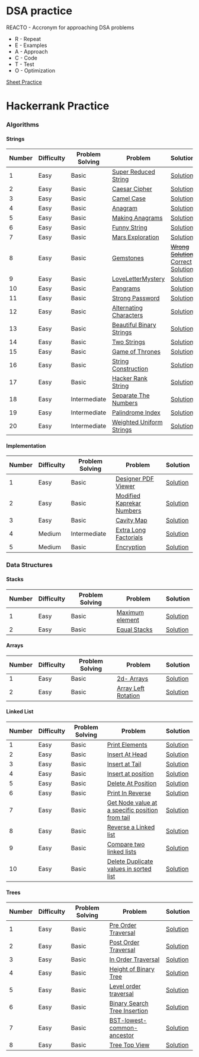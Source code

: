 # DSA practice

REACTO - Accronym for approaching DSA problems 
- R - Repeat
- E - Examples
- A - Approach
- C - Code
- T - Test
- O - Optimization

[Sheet Practice](./src/com/practice/sheet/ReadMe.md)


# Hackerrank Practice
### Algorithms
#### Strings
| Number| Difficulty | Problem Solving | Problem | Solution | 
| ----- | ---------- | --------------- | ------- | -------- | 
| 1  | Easy | Basic | [Super Reduced String](https://www.hackerrank.com/challenges/reduced-string/problem) | [Solution](https://github.com/lakshayjawa/dsapractice/blob/main/src/com/practice/hackerrank/algorithms/strings/SuperReducedStrings.java)
| 2  | Easy | Basic | [Caesar Cipher](https://www.hackerrank.com/challenges/caesar-cipher-1/problem) | [Solution](https://github.com/lakshayjawa/dsapractice/blob/main/src/com/practice/hackerrank/algorithms/strings/CaesarCipher.java)
| 3  | Easy | Basic | [Camel Case](https://www.hackerrank.com/challenges/camelcase/problem)| [Solution](https://github.com/lakshayjawa/dsapractice/blob/main/src/com/practice/hackerrank/algorithms/strings/CamelCase.java)
| 4  | Easy | Basic | [Anagram](https://www.hackerrank.com/challenges/anagram/problem) | [Solution](https://github.com/lakshayjawa/dsapractice/blob/main/src/com/practice/hackerrank/algorithms/strings/Anagram.java)
| 5  | Easy | Basic | [Making Anagrams](https://www.hackerrank.com/challenges/ctci-making-anagrams/problem) | [Solution](https://github.com/lakshayjawa/dsapractice/blob/main/src/com/practice/hackerrank/algorithms/strings/MakingAnagrams.java)
| 6  | Easy | Basic | [Funny String](https://www.hackerrank.com/challenges/funny-string/problem) | [Solution](https://github.com/lakshayjawa/dsapractice/blob/main/src/com/practice/hackerrank/algorithms/strings/FunnyString.java)
| 7  | Easy | Basic | [Mars Exploration](https://www.hackerrank.com/challenges/mars-exploration/problem) | [Solution](https://github.com/lakshayjawa/dsapractice/blob/main/src/com/practice/hackerrank/algorithms/strings/MarsExploration.java)
| 8  | Easy | Basic | [Gemstones](https://www.hackerrank.com/challenges/gem-stones/problem) | [~~Wrong Solution~~](https://github.com/lakshayjawa/dsapractice/blob/main/src/com/practice/hackerrank/algorithms/strings/GemStonesWrongSolution.java) [Correct Solution](https://github.com/lakshayjawa/dsapractice/blob/main/src/com/practice/hackerrank/algorithms/strings/GemsStonesCorrectSolution.java)
| 9  | Easy | Basic | [LoveLetterMystery](https://www.hackerrank.com/challenges/the-love-letter-mystery/problem)|[Solution](https://github.com/lakshayjawa/dsapractice/blob/main/src/com/practice/hackerrank/algorithms/strings/LoveLetterMystery.java)
| 10 | Easy | Basic | [Pangrams](https://www.hackerrank.com/challenges/pangrams/problem)|[Solution](https://github.com/lakshayjawa/dsapractice/blob/main/src/com/practice/hackerrank/algorithms/strings/Pangrams.java)
| 11 | Easy | Basic | [Strong Password](https://www.hackerrank.com/challenges/strong-password/problem)|[Solution](https://github.com/lakshayjawa/dsapractice/blob/main/src/com/practice/hackerrank/algorithms/strings/StrongPassword.java)
| 12 | Easy | Basic | [Alternating Characters](https://www.hackerrank.com/challenges/alternating-characters/problem)| [Solution](https://github.com/lakshayjawa/dsapractice/blob/main/src/com/practice/hackerrank/algorithms/strings/AlternatingCharacters.java)
| 13 | Easy | Basic | [Beautiful Binary Strings](https://www.hackerrank.com/challenges/beautiful-binary-string/problem) | [Solution](https://github.com/lakshayjawa/dsapractice/blob/main/src/com/practice/hackerrank/algorithms/strings/BeautifulBinaryStrings.java)
| 14 | Easy | Basic | [Two Strings](https://www.hackerrank.com/challenges/two-strings/problem) | [Solution](https://github.com/lakshayjawa/dsapractice/blob/main/src/com/practice/hackerrank/algorithms/strings/TwoStrings.java)
| 15 | Easy | Basic | [Game of Thrones](https://www.hackerrank.com/challenges/game-of-thrones/problem) | [Solution](https://github.com/lakshayjawa/dsapractice/blob/main/src/com/practice/hackerrank/algorithms/strings/GameOfThrones.java)
| 16 | Easy | Basic | [String Construction](https://www.hackerrank.com/challenges/string-construction/problem) | [Solution](https://github.com/lakshayjawa/dsapractice/blob/main/src/com/practice/hackerrank/algorithms/strings/StringConstruction.java)
| 17 | Easy | Basic | [Hacker Rank String](https://www.hackerrank.com/challenges/hackerrank-in-a-string/problem) | [Solution](https://github.com/lakshayjawa/dsapractice/blob/main/src/com/practice/hackerrank/algorithms/strings/HackerRankString.java)
| 18 | Easy | Intermediate | [Separate The Numbers](https://www.hackerrank.com/challenges/separate-the-numbers/problem)| [Solution](https://github.com/lakshayjawa/dsapractice/blob/main/src/com/practice/hackerrank/algorithms/strings/SeparateTheNumbers.java)
| 19 | Easy | Intermediate | [Palindrome Index](https://www.hackerrank.com/challenges/palindrome-index/problem) | [Solution](https://github.com/lakshayjawa/dsapractice/blob/main/src/com/practice/hackerrank/algorithms/strings/PalindromeIndex.java)
| 20 | Easy | Intermediate | [Weighted Uniform Strings](https://www.hackerrank.com/challenges/weighted-uniform-string/problem) | [Solution](https://github.com/lakshayjawa/dsapractice/blob/main/src/com/practice/hackerrank/algorithms/strings/WeightedUniformStrings.java) 

#### Implementation
| Number| Difficulty | Problem Solving | Problem | Solution | 
| ----- | ---------- | --------------- | ------- | -------- | 
| 1  | Easy | Basic | [Designer PDF Viewer](https://www.hackerrank.com/challenges/designer-pdf-viewer/problem) | [Solution](https://github.com/lakshayjawa/dsapractice/blob/main/src/com/practice/hackerrank/algorithms/implementation/DesignerPdfViewer.java)
| 2  | Easy | Basic | [Modified Kaprekar Numbers](https://www.hackerrank.com/challenges/kaprekar-numbers/problem) | [Solution](https://github.com/lakshayjawa/dsapractice/blob/main/src/com/practice/hackerrank/algorithms/implementation/ModifiedKaprekarNumbers.java)
| 3  | Easy | Basic | [Cavity Map](https://www.hackerrank.com/challenges/cavity-map/problem)  | [Solution](https://github.com/lakshayjawa/dsapractice/blob/main/src/com/practice/hackerrank/algorithms/implementation/CavityMap.java)
| 4  | Medium | Intermediate | [Extra Long Factorials](https://www.hackerrank.com/challenges/extra-long-factorials/problem) | [Solution](https://github.com/lakshayjawa/dsapractice/blob/main/src/com/practice/hackerrank/algorithms/implementation/ExtraLongFactorials.java)
| 5  | Medium |  Basic | [Encryption](https://www.hackerrank.com/challenges/encryption/problem) | [Solution](https://github.com/lakshayjawa/dsapractice/blob/main/src/com/practice/hackerrank/algorithms/implementation/Encryption.java)




### Data Structures
#### Stacks
| Number| Difficulty | Problem Solving | Problem | Solution | 
| ----- | ---------- | --------------- | ------- | -------- | 
| 1  | Easy | Basic | [Maximum element](https://www.hackerrank.com/challenges/maximum-element/problem) | [Solution](https://github.com/lakshayjawa/dsapractice/blob/main/src/com/practice/hackerrank/datastructures/stacks/MaximumElement.java)
| 2  | Easy | Basic | [Equal Stacks](https://www.hackerrank.com/challenges/equal-stacks/problem) | [Solution](https://github.com/lakshayjawa/dsapractice/blob/main/src/com/practice/hackerrank/datastructures/stacks/EqualStacks.java)


#### Arrays
| Number| Difficulty | Problem Solving | Problem | Solution | 
| ----- | ---------- | --------------- | ------- | -------- | 
| 1  | Easy | Basic | [2d- Arrays](https://www.hackerrank.com/challenges/2d-array/problem) | [Solution](https://github.com/lakshayjawa/dsapractice/blob/main/src/com/practice/hackerrank/datastructures/arrays/TwoDimensionalArray.java)
| 2  | Easy | Basic | [Array Left Rotation](https://www.hackerrank.com/challenges/array-left-rotation/problem) | [Solution](https://github.com/lakshayjawa/dsapractice/blob/main/src/com/practice/hackerrank/datastructures/arrays/ArrayLeftRotation.java)


#### Linked List
| Number| Difficulty | Problem Solving | Problem | Solution | 
| ----- | ---------- | --------------- | ------- | -------- | 
| 1  | Easy | Basic | [Print Elements](https://www.hackerrank.com/challenges/print-the-elements-of-a-linked-list/problem)| [Solution](https://github.com/lakshayjawa/dsapractice/blob/main/src/com/practice/hackerrank/datastructures/linkedlist/PrintElements.java)
| 2  | Easy | Basic | [Insert At Head](https://www.hackerrank.com/challenges/insert-a-node-at-the-head-of-a-linked-list/problem)| [Solution](https://github.com/lakshayjawa/dsapractice/blob/main/src/com/practice/hackerrank/datastructures/linkedlist/InsertAtHead.java)
| 3  | Easy | Basic | [Insert at Tail](https://www.hackerrank.com/challenges/insert-a-node-at-the-tail-of-a-linked-list/problem) | [Solution](https://github.com/lakshayjawa/dsapractice/blob/main/src/com/practice/hackerrank/datastructures/linkedlist/InsertAtTail.java)
| 4  | Easy | Basic | [Insert at position](https://www.hackerrank.com/challenges/insert-a-node-at-a-specific-position-in-a-linked-list/problem) | [Solution](https://github.com/lakshayjawa/dsapractice/blob/main/src/com/practice/hackerrank/datastructures/linkedlist/InsertAtPosition.java)
| 5  | Easy | Basic | [Delete At Position](https://www.hackerrank.com/challenges/delete-a-node-from-a-linked-list/problem) | [Solution](https://github.com/lakshayjawa/dsapractice/blob/main/src/com/practice/hackerrank/datastructures/linkedlist/DeleteAtPosition.java)
| 6  | Easy | Basic | [Print In Reverse](https://www.hackerrank.com/challenges/print-the-elements-of-a-linked-list-in-reverse/problem) | [Solution](https://github.com/lakshayjawa/dsapractice/blob/main/src/com/practice/hackerrank/datastructures/linkedlist/PrintInReverse.java)
| 7  | Easy | Basic | [Get Node value at a specific position from tail](https://www.hackerrank.com/challenges/get-the-value-of-the-node-at-a-specific-position-from-the-tail/problem) | [Solution](https://github.com/lakshayjawa/dsapractice/blob/main/src/com/practice/hackerrank/datastructures/linkedlist/GetNodeFromTail.java)
| 8  | Easy | Basic | [Reverse a Linked list](https://www.hackerrank.com/challenges/reverse-a-linked-list/problem) | [Solution](https://github.com/lakshayjawa/dsapractice/blob/main/src/com/practice/hackerrank/datastructures/linkedlist/Reverse.java)
| 9  | Easy | Basic | [Compare two linked lists](https://www.hackerrank.com/challenges/compare-two-linked-lists/problem?isFullScreen=true) | [Solution](https://github.com/lakshayjawa/dsapractice/blob/main/src/com/practice/hackerrank/datastructures/linkedlist/CompareLists.java)
| 10 | Easy | Basic | [Delete Duplicate values in sorted list](https://www.hackerrank.com/challenges/delete-duplicate-value-nodes-from-a-sorted-linked-list/problem) | [Solution](https://github.com/lakshayjawa/dsapractice/blob/main/src/com/practice/hackerrank/datastructures/linkedlist/DeleteDuplicatesInSortedList.java)


#### Trees
| Number| Difficulty | Problem Solving | Problem | Solution | 
| ----- | ---------- | --------------- | ------- | -------- | 
| 1  | Easy | Basic | [Pre Order Traversal](https://www.hackerrank.com/challenges/tree-preorder-traversal/problem)| [Solution](https://github.com/lakshayjawa/dsapractice/blob/main/src/com/practice/hackerrank/datastructures/trees/PreOrderTraversal.java)
| 2  | Easy | Basic | [Post Order Traversal](https://www.hackerrank.com/challenges/tree-postorder-traversal/problem) | [Solution](https://github.com/lakshayjawa/dsapractice/blob/main/src/com/practice/hackerrank/datastructures/trees/PostOrderTraversal.java)
| 3  | Easy | Basic | [In Order Traversal](https://www.hackerrank.com/challenges/tree-inorder-traversal/problem) | [Solution](https://github.com/lakshayjawa/dsapractice/blob/main/src/com/practice/hackerrank/datastructures/trees/InOrderTraversal.java)
| 4  | Easy | Basic | [Height of Binary Tree](https://www.hackerrank.com/challenges/tree-height-of-a-binary-tree/problem) | [Solution](https://github.com/lakshayjawa/dsapractice/blob/main/src/com/practice/hackerrank/datastructures/trees/HeightOfTree.java)
| 5  | Easy | Basic | [Level order traversal](https://www.hackerrank.com/challenges/tree-level-order-traversal/problem) | [Solution](https://github.com/lakshayjawa/dsapractice/blob/main/src/com/practice/hackerrank/datastructures/trees/LevelOrderTraversal.java)
| 6  | Easy | Basic | [Binary Search Tree Insertion](https://www.hackerrank.com/challenges/binary-search-tree-insertion/problem) | [Solution](https://github.com/lakshayjawa/dsapractice/blob/main/src/com/practice/hackerrank/datastructures/trees/InsertInBST.java)
| 7  | Easy | Basic | [BST-lowest-common-ancestor](https://www.hackerrank.com/challenges/binary-search-tree-lowest-common-ancestor/problem) | [Solution](https://github.com/lakshayjawa/dsapractice/blob/main/src/com/practice/hackerrank/datastructures/trees/LowestCommonAncestor.java)
| 8  | Easy | Basic | [Tree Top View](https://www.hackerrank.com/challenges/tree-top-view/problem) | [Solution](https://github.com/lakshayjawa/dsapractice/blob/main/src/com/practice/hackerrank/datastructures/trees/TopView.java)
